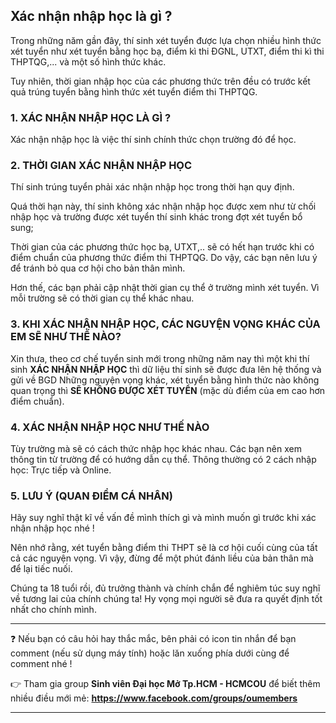 ## Xác nhận nhập học là gì ?

Trong những năm gần đây, thí sinh xét tuyển được lựa chọn nhiều hình thức xét tuyển như xét tuyển bằng học bạ, điểm kì thi ĐGNL, UTXT, điểm thi kì thi THPTQG,... và một số hình thức khác.

Tuy nhiên, thời gian nhập học của các phương thức trên đều có trước kết quả trúng tuyển bằng hình thức xét tuyển điểm thi THPTQG.

### 1. XÁC NHẬN NHẬP HỌC LÀ GÌ ?

Xác nhận nhập học là việc thí sinh chính thức chọn trường đó để học.

### 2. THỜI GIAN XÁC NHẬN NHẬP HỌC

Thí sinh trúng tuyển phải xác nhận nhập học trong thời hạn quy định.

Quá thời hạn này, thí sinh không xác nhận nhập học được xem như từ chối nhập học và trường được xét tuyển thí sinh khác trong đợt xét tuyển bổ sung;

Thời gian của các phương thức học bạ, UTXT,.. sẽ có hết hạn trước khi có điểm chuẩn của phương thức điểm thi THPTQG. Do vậy, các bạn nên lưu ý để tránh bỏ qua cơ hội cho bản thân mình.

Hơn thế, các bạn phải cập nhật thời gian cụ thể ở trường mình xét tuyển. Vì mỗi trường sẽ có thời gian cụ thể khác nhau.

### 3. KHI XÁC NHẬN NHẬP HỌC, CÁC NGUYỆN VỌNG KHÁC CỦA EM SẼ NHƯ THẾ NÀO?

Xin thưa, theo cơ chế tuyển sinh mới trong những năm nay thì một khi thí sinh **XÁC NHẬN NHẬP HỌC** thì dữ liệu thí sinh sẽ được đưa lên hệ thống và gửi về BGD
Những nguyện vọng khác, xét tuyển bằng hình thức nào không quan trọng thì **SẼ KHÔNG ĐƯỢC XÉT TUYỂN** (mặc dù điểm của em cao hơn điểm chuẩn).

### 4. XÁC NHẬN NHẬP HỌC NHƯ THẾ NÀO

Tùy trường mà sẽ có cách thức nhập học khác nhau. Các bạn nên xem thông tin từ trường để có hướng dẫn cụ thể.
Thông thường có 2 cách nhập học: Trực tiếp và Online.

### 5. LƯU Ý (QUAN ĐIỂM CÁ NHÂN)

Hãy suy nghĩ thật kĩ về vấn đề mình thích gì và mình muốn gì trước khi xác nhận nhập học nhé !

Nên nhớ rằng, xét tuyển bằng điểm thi THPT sẽ là cơ hội cuối cùng của tất cả các nguyện vọng. Vì vậy, đừng để một phút đánh liều của bản thân mà để lại tiếc nuối.

Chúng ta 18 tuổi rồi, đủ trưởng thành và chính chắn để nghiêm túc suy nghĩ về tương lai của chính chúng ta! Hy vọng mọi người sẽ đưa ra quyết định tốt nhất cho chính mình.

---

❓ Nếu bạn có câu hỏi hay thắc mắc, bên phải có icon tin nhắn để bạn comment (nếu sử dụng máy tính) hoặc lăn xuống phía dưới cùng để comment nhé !

👉 Tham gia group **Sinh viên Đại học Mở Tp.HCM - HCMCOU** để biết thêm nhiều điều mới mẻ: **https://www.facebook.com/groups/oumembers**

---